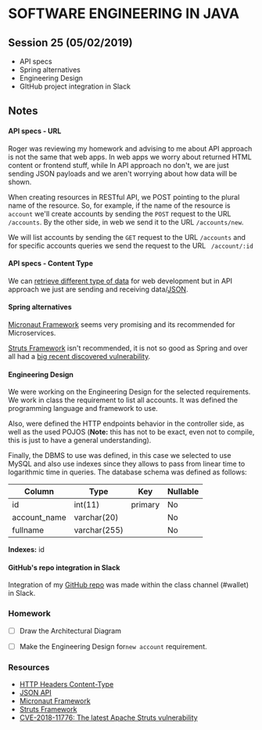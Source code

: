 # SOFTWARE ENGINEERING IN JAVA

## Session 25 (05/02/2019)

- API specs
- Spring alternatives
- Engineering Design
- GItHub project integration in Slack



## Notes

#### API specs - URL

Roger was reviewing my homework and advising to me about API approach is not the same that web apps. In web apps we worry about returned HTML content or frontend stuff, while In API approach no don't, we are just sending JSON payloads and we aren't worrying about how data will be shown.

When creating resources in RESTful API,  we POST pointing to the plural name of the resource. So, for example, if the name of the resource is `account` we'll create accounts by sending the `POST` request to the URL `/accounts`. By the other side, in web we send it to the URL `/accounts/new`.

We will list accounts by sending the `GET` request to the URL `/accounts` and for specific accounts queries we send the request to the URL ` /account/:id`



#### API specs - Content Type

We can [retrieve different type of data][1] for web development but in API approach we just are sending and receiving data/[JSON][2].



#### Spring alternatives

[Micronaut Framework][3] seems very promising and its recommended for Microservices.

[Struts Framework][4] isn't recommended, it is not so good as Spring and over all had a [big recent discovered vulnerability][5].  



#### Engineering Design

We were working on the Engineering Design for the selected requirements. We work in class the requirement to list all accounts. It was defined the programming language and framework to use.

Also, were defined the HTTP endpoints behavior in the controller side, as well as the used POJOS (**Note:** this has not to be exact, even not to compile, this is just to have a general understanding).

Finally, the DBMS to use was defined, in this case we selected to use MySQL and also use indexes since they allows to pass from linear time to logarithmic time in queries. The database schema was defined as follows:

| Column       | Type         | Key     | Nullable |
| ------------ | ------------ | ------- | -------- |
| id           | int(11)      | primary | No       |
| account_name | varchar(20)  |         | No       |
| fullname     | varchar(255) |         | No       |

**Indexes:** id



#### GitHub's repo integration in Slack

Integration of my [GitHub repo](github.com/javarb/wallet) was made within the class channel (#wallet) in Slack.  



### Homework

- [ ] Draw the Architectural Diagram

- [ ] Make the Engineering Design for`new account` requirement.



### Resources

- [HTTP Headers Content-Type][1]
- [JSON API][2]
- [Micronaut Framework][3]
- [Struts Framework][4]
- [CVE-2018-11776: The latest Apache Struts vulnerability][5]

[1]: https://developer.mozilla.org/es/docs/Web/HTTP/Headers/Content-Type
[2]: https://jsonapi.org/
[3]: https://micronaut.io/
[4]: https://struts.apache.org/
[5]: https://www.synopsys.com/blogs/software-security/cve-2018-11776-apache-struts-vulnerability/